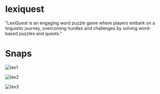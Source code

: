 # lexiquest

"LexiQuest is an engaging word puzzle game where players embark on a linguistic journey, overcoming hurdles and challenges by solving word-based puzzles and quests."

# Snaps

![lex1](https://github.com/rijwan-uddin/LexiQuest/assets/96045123/3037706b-079f-415d-a5a9-f32e1d805655)

![lex2](https://github.com/rijwan-uddin/LexiQuest/assets/96045123/0449fcc7-f42c-4206-8871-3dcab0d64c64)

![lex3](https://github.com/rijwan-uddin/LexiQuest/assets/96045123/ce331b55-66de-483f-9fa5-0017e3c07231)


